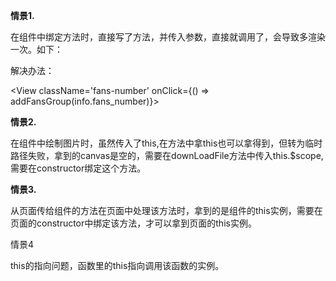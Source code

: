 **情景1.**

在组件中绑定方法时，直接写了方法，并传入参数，直接就调用了，会导致多渲染一次。如下：

<View className='fans-number' onClick={addFansGroup(info.fans_number)}>

解决办法：

<View className='fans-number' onClick={() => addFansGroup(info.fans_number)}>

**情景2.**

在组件中绘制图片时，虽然传入了this,在方法中拿this也可以拿得到，但转为临时路径失败，拿到的canvas是空的，需要在downLoadFile方法中传入this.$scope,需要在constructor绑定这个方法。

**情景3.**

从页面传给组件的方法在页面中处理该方法时，拿到的是组件的this实例，需要在页面的constructor中绑定该方法，才可以拿到页面的this实例。

情景4

this的指向问题，函数里的this指向调用该函数的实例。